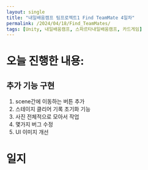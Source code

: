 ```yaml
---
layout: single
title: "내일배움캠프 팀프로젝트1 Find TeamMate 4일차"
permalink: /2024/04/18/Find_TeamMates/
tags: [Unity, 내일배움캠프, 스파르타내일배움캠프, 카드게임]
---
```


# 오늘 진행한 내용:
## 추가 기능 구현
1. scene간에 이동하는 버튼 추가
2. 스테이지 클리어 기록 초기화 기능
3. 사진 전체적으로 모아서 작업
4. 몇가지 버그 수정
5. UI 이미지 개선

# 일지

